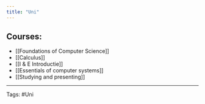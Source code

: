 ```yaml
---
title: "Uni"
---
```

## Courses:
- [[Foundations of Computer Science]]
- [[Calculus]]
- [[I & E Introductie]]
- [[Essentials of computer systems]]
- [[Studying and presenting]]
---
Tags:  #Uni